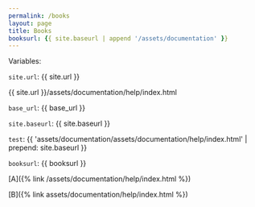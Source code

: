 ```yaml
---
permalink: /books
layout: page
title: Books
booksurl: {{ site.baseurl | append '/assets/documentation' }}
---
```


Variables:

`site.url`: {{ site.url }}

{{ site.url }}/assets/documentation/help/index.html

`base_url`: {{ base_url }}

`site.baseurl`: {{ site.baseurl }}

`test`: {{ 'assets/documentation/assets/documentation/help/index.html' | prepend: site.baseurl }}

`booksurl`: {{ booksurl }}

[A]({% link /assets/documentation/help/index.html %})

[B]({% link assets/documentation/help/index.html %})





